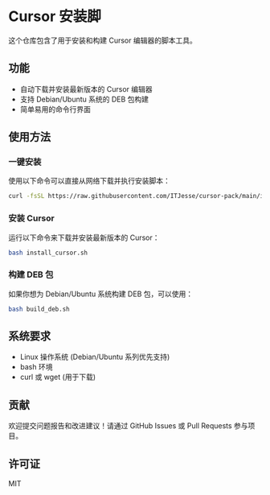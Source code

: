 # Cursor 安装脚

这个仓库包含了用于安装和构建 Cursor 编辑器的脚本工具。

## 功能

- 自动下载并安装最新版本的 Cursor 编辑器
- 支持 Debian/Ubuntu 系统的 DEB 包构建
- 简单易用的命令行界面

## 使用方法

### 一键安装

使用以下命令可以直接从网络下载并执行安装脚本：

```bash
curl -fsSL https://raw.githubusercontent.com/ITJesse/cursor-pack/main/install_cursor.sh | bash
```

### 安装 Cursor

运行以下命令来下载并安装最新版本的 Cursor：

```bash
bash install_cursor.sh
```

### 构建 DEB 包
如果你想为 Debian/Ubuntu 系统构建 DEB 包，可以使用：

```bash
bash build_deb.sh
```

## 系统要求

- Linux 操作系统 (Debian/Ubuntu 系列优先支持)
- bash 环境
- curl 或 wget (用于下载)

## 贡献

欢迎提交问题报告和改进建议！请通过 GitHub Issues 或 Pull Requests 参与项目。

## 许可证

MIT